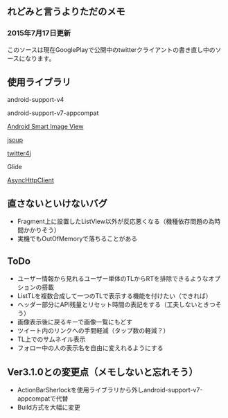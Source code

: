 ## れどみと言うよりただのメモ ##

### 2015年7月17日更新 ###
このソースは現在GooglePlayで公開中のtwitterクライアントの書き直し中のソースになります。

## 使用ライブラリ ##
android-support-v4  

android-support-v7-appcompat

[Android Smart Image View](http://loopj.com/android-smart-image-view/ "Android Smart Image View")  

[jsoup](http://jsoup.org/ "jsoup")  

[twitter4j](http://twitter4j.org/ja/ "twitter4j") 

Glide

[AsyncHttpClient](http://loopj.com/android-async-http/ "AsyncHttpClient")

## 直さないといけないバグ ##
* Fragment上に設置したListView以外が反応悪くなる（機種依存問題の為時間かかりそう）
* 実機でもOutOfMemoryで落ちることがある

## ToDo ##
* ユーザー情報から見れるユーザー単体のTLからRTを排除できるようなオプションの搭載
* ListTLを複数合成して一つのTLで表示する機能を付けたい（できれば）
* ヘッダー部分にAPI残量とリセット時間の表記をする（工夫しないときつそう）
* 画像表示後に戻るキーで画像一覧にもどす
* ツイート内のリンクへの手間軽減（タップ数の軽減？）
* TL上でのサムネイル表示
* フォロー中の人の表示名を自由に変えれるようにする

## Ver3.1.0との変更点（メモしないと忘れそう） ##
* ActionBarSherlockを使用ライブラリから外しandroid-support-v7-appcompatで代替
* Build方式を大幅に変更
